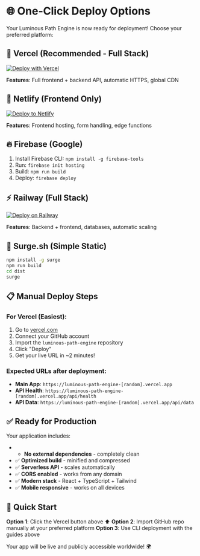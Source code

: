 # 🌐 One-Click Deploy Options

Your Luminous Path Engine is now ready for deployment! Choose your preferred platform:

## 🚀 Vercel (Recommended - Full Stack)
[![Deploy with Vercel](https://vercel.com/button)](https://vercel.com/new/clone?repository-url=https://github.com/j2608/luminous-path-engine)

**Features**: Full frontend + backend API, automatic HTTPS, global CDN

## 🎯 Netlify (Frontend Only)
[![Deploy to Netlify](https://www.netlify.com/img/deploy/button.svg)](https://app.netlify.com/start/deploy?repository=https://github.com/j2608/luminous-path-engine)

**Features**: Frontend hosting, form handling, edge functions

## 🔥 Firebase (Google)
1. Install Firebase CLI: `npm install -g firebase-tools`
2. Run: `firebase init hosting`
3. Build: `npm run build`
4. Deploy: `firebase deploy`

## ⚡ Railway (Full Stack)
[![Deploy on Railway](https://railway.app/button.svg)](https://railway.app/new/template?template=https://github.com/j2608/luminous-path-engine)

**Features**: Backend + frontend, databases, automatic scaling

## 🌊 Surge.sh (Simple Static)
```bash
npm install -g surge
npm run build
cd dist
surge
```

## 📋 Manual Deploy Steps

### For Vercel (Easiest):
1. Go to [vercel.com](https://vercel.com)
2. Connect your GitHub account
3. Import the `luminous-path-engine` repository
4. Click "Deploy"
5. Get your live URL in ~2 minutes!

### Expected URLs after deployment:
- **Main App**: `https://luminous-path-engine-[random].vercel.app`
- **API Health**: `https://luminous-path-engine-[random].vercel.app/api/health`
- **API Data**: `https://luminous-path-engine-[random].vercel.app/api/data`

## ✅ Ready for Production

Your application includes:
- * **No external dependencies** - completely clean
- ✅ **Optimized build** - minified and compressed
- ✅ **Serverless API** - scales automatically
- ✅ **CORS enabled** - works from any domain
- ✅ **Modern stack** - React + TypeScript + Tailwind
- ✅ **Mobile responsive** - works on all devices

## 🎯 Quick Start

**Option 1**: Click the Vercel button above ⬆️
**Option 2**: Import GitHub repo manually at your preferred platform
**Option 3**: Use CLI deployment with the guides above

Your app will be live and publicly accessible worldwide! 🌍